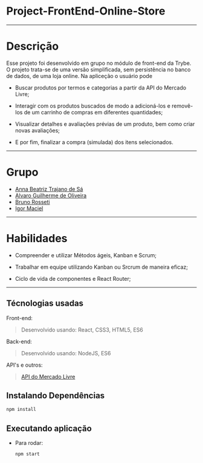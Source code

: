# Project-FrontEnd-Online-Store
---
# Descrição
Esse projeto foi desenvolvido em grupo no módulo de front-end da Trybe. O projeto trata-se de uma versão simplificada, sem persistência no banco de dados, de uma loja online. Na apliceção o usuário pode 

  - Buscar produtos por termos e categorias a partir da API do Mercado Livre;

  - Interagir com os produtos buscados de modo a adicioná-los e removê-los de um carrinho de compras em diferentes quantidades; 

  - Visualizar detalhes e avaliações prévias de um produto, bem como criar novas avaliações;

  - E por fim, finalizar a compra (simulada) dos itens selecionados.
   
---

# Grupo 

  - [Anna Beatriz Trajano de Sá](https://github.com/annabia95)
  - [Alvaro Guilherme de Oliveira](https://github.com/Alvruo)
  - [Bruno Rosseti](https://github.com/brunoro7)
  - [Igor Maciel](https://github.com/Igormcf)


---
# Habilidades

  - Compreender e utilizar Métodos ágeis, Kanban e Scrum; 

  - Trabalhar em equipe utilizando Kanban ou Srcrum de maneira eficaz;

  - Ciclo de vida de componentes e React Router; 

---
## Técnologias usadas

Front-end:
> Desenvolvido usando: React, CSS3, HTML5, ES6

Back-end:
> Desenvolvido usando: NodeJS, ES6

API's e outros:
> [API do Mercado Livre](https://developers.mercadolivre.com.br/pt_br/itens-e-buscas)
> 
## Instalando Dependências

```bash
npm install
``` 

## Executando aplicação

* Para rodar:

  ```
  npm start
  ```
